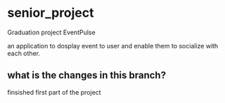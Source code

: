 # senior_project

Graduation project
EventPulse

an application to dosplay event to user and enable them to socialize with each other.

## what is the changes in this branch?
finsished first part of the project